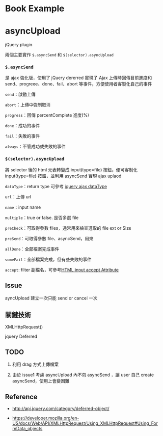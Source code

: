 # Book Example

asyncUpload
===========
jQuery plugin


兩個主要實作 `$.asyncSend` 和 `$(selector).asyncUpload`

### `$.asyncSend`
是 ajax 強化版，使用了 jQuery dererred 實現了 Ajax 上傳時回傳目前進度和 send、progreee、done、fail、abort 等事件，方便使用者客製化自己的事件

`send`：啟動上傳

`abort`：上傳中強制取消

`progress`：回傳 percentComplete 進度(%)

`done`：成功的事件

`fail`：失敗的事件

`always`：不管成功或失敗的事件

### `$(selector).asyncUpload`
將 selector 後的 html 元表轉變成 input(type=file) 按鈕，便可客制化 input(type=file) 按鈕，並利用 asyncSend 實現 ajax uplaod

`dataType`：return type 可參考 [jquery ajax dataType](http://api.jquery.com/jquery.ajax/)

`url`：上傳 url

`name`：input name

`multiple`：true or false. 是否多選 file

`preCheck`：可取得參數 files，通常用來檢查選取的 file ext or Size

`preSend`：可取得參數 file、asyncSend，用來

`allDone`：全部檔案完成事件

`someFail`：全部檔案完成，但有些失敗的事件

`accept`: filter 副檔名，可參考[HTML input accept Attribute](http://www.w3schools.com/tags/att_input_accept.asp)


## Issue
ayncUpload 建立一次只能 send or cancel 一次

## 關鍵技術
XMLHttpRequest()

jquery Deferred

## TODO
1. 利用 drag 方式上傳檔案

2. 由於 issue1 考慮 asyncUpload 內不包 asyncSend ，讓 user 自己 create asyncSend，使用上會變困難

## Reference

* http://api.jquery.com/category/deferred-object/

* https://developer.mozilla.org/en-US/docs/Web/API/XMLHttpRequest/Using_XMLHttpRequest#Using_FormData_objects
